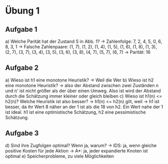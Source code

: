 # Übung 1

## Aufgabe 1

a) Welche Parität hat der Zustand S in Abb. 1?
	-> Zahlenfolge: 7, 2, 4, 5, 0, 6, 8, 3, 1
	-> Falsche Zahlenpaare: (1, 7), (1, 2), (1, 4), (1, 5), (1, 6), (1, 8), (1, 3), (2, 7), (3, 7), (3, 4), (3, 5), (3, 6), (3, 8), (4, 7), (5, 7), (6, 7)
	-> Parität: 16

## Aufgabe 2

a) Wieso ist h1 eine monotone Heuristik?
	-> Weil die Wer
b) Wieso ist h2 eine monotone Heuristik?
	-> also der Abstand zwischen zwei Zuständen n und n' ist nicht größer als der über einen Umweg. Also ist wird der Abstand durch die Schätzung immer kleiner oder gleich bleiben
c) Wieso ist h1(n) <= h2(n)? Welche Heuristik ist also besser?
	-> h1(n) <= h2(n) gilt, weil
	-> h1 ist besser, da ihr Wert 8 näher an der 1 ist als die 18 von h2. Ein Wert nahe der 1 ist ideal. h1 ist eine optimistische Schätzung, h2 eine pessimistische Schätzung.

## Aufgabe 3

d) Sind ihre Zugfolgen optimal? Wenn ja, warum?
	-> IDS: ja, wenn gleiche positive Kosten für jede Aktion
	-> A*: ja, jeder expandierte Knoten ist optimal
e) Speicherprobleme, zu viele Möglichkeiten